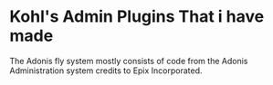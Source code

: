 # Kohl's Admin Plugins That i have made

The Adonis fly system mostly consists of code from the Adonis Administration system credits to Epix Incorporated.

